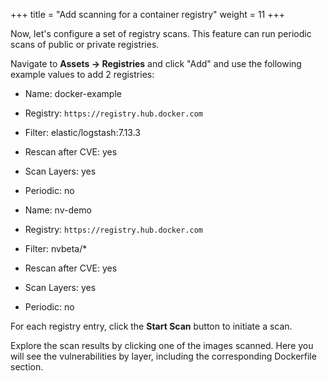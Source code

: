 +++
title = "Add scanning for a container registry"
weight = 11
+++

Now, let's configure a set of registry scans. This feature can run periodic scans of public or private registries.

Navigate to **Assets -> Registries** and click "Add" and use the following example values to add 2 registries:

* Name: docker-example
* Registry: `https://registry.hub.docker.com`
* Filter: elastic/logstash:7.13.3
* Rescan after CVE: yes
* Scan Layers: yes
* Periodic: no

* Name: nv-demo
* Registry: `https://registry.hub.docker.com`
* Filter: nvbeta/*
* Rescan after CVE: yes
* Scan Layers: yes
* Periodic: no

For each registry entry, click the **Start Scan** button to initiate a scan.

Explore the scan results by clicking one of the images scanned. Here you will see the vulnerabilities by layer, including the corresponding Dockerfile section.

